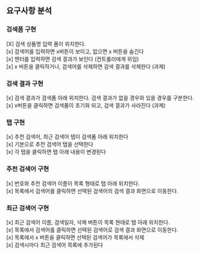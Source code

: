 ## 요구사항 분석

### 검색폼 구현
<p>[X] 검색 상품명 입력 폼이 위치한다.<br />
[x] 검색어를 입력하면 x버튼이 보이고, 없으면 x 버튼을 숨긴다<br />
[x] 엔터를 입력하면 검색 결과가 보인다 (컨트롤러에게 위임)<br />
[x] x 버튼을 클릭하거나, 검색어를 삭제하면 검색 결과를 삭제한다 (과제)</p>

### 검색 결과 구현
<p>[x] 검색 결과가 검색폼 아래 위치한다. 검색 결과가 없을 경우와 있을 경우를 구분한다.<br />
[x] x버튼을 클릭하면 검색폼이 초기화 되고, 검색 결과가 사라진다 (과제)<br />

### 탭 구현
<p>[x] 추천 검색어, 최근 검색어 탭이 검색폼 아래 위치한다 <br />
[x] 기본으로 추천 검색어 탭을 선택한다 <br />
[x] 각 탭을 클릭하면 탭 아래 내용이 변경된다</p> 

### 추천 검색어 구현
<p>[x] 번호와 추천 검색어 이름이 목록 형태로 탭 아래 위치한다.<br />
[x] 목록에서 검색어를 클릭하면 선택된 검색어의 검색 결과 화면으로 이동한다.</p>

### 최근 검색어 구현
<p>[x] 최근 검색어 이름, 검색일자, 삭제 버튼이 목록 현태로 탭 아래 위치한다.<br />
[x] 목록에서 검색어를 클릭하면 선택된 검색어로 검색 결과 화면으로 이동한다.<br />
[x] 목록에서 x 버튼을 클릭하면 선택된 검색어가 목록에서 삭제<br />
[x] 검색시마다 최근 검색어 목록에 추가된다</p>

